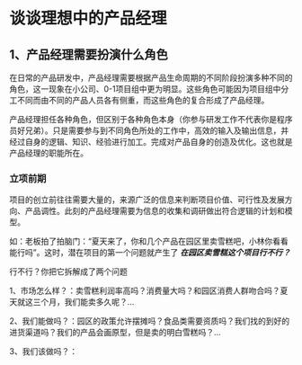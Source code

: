 # 谈谈理想中的产品经理

## 1、产品经理需要扮演什么角色

在日常的产品研发中，产品经理需要根据产品生命周期的不同阶段扮演多种不同的角色，这一现象在小公司、0-1项目组中更为明显。这些角色可能因为项目组中分工不同而由不同的产品人员各有侧重，而这些角色的复合形成了产品经理。

产品经理担任各种角色，但区别于各种角色本身（你参与研发工作不代表你是程序员好兄弟）。只是需要参与到不同角色所处的工作中，高效的输入及输出信息，并经过自身的逻辑、知识、经验进行加工。完成对产品自身的创造及优化。这也就是产品经理的职能所在。

### 立项前期

项目的创立前往往需要大量的，来源广泛的信息来判断项目价值、可行性及发展方向、产品调性。此刻的产品经理需要为信息的收集和调研做出符合逻辑的计划和模型。

如：老板拍了拍脑门：“夏天来了，你和几个产品在园区里卖雪糕吧，小林你看看能行吗”。这时，潜在项目的第一个问题就产生了 ***在园区卖雪糕这个项目行不行？***

行不行？你把它拆解成了两个问题

1、市场怎么样？：卖雪糕利润率高吗？消费量大吗？和园区消费人群吻合吗？夏天就这三个月，我们能卖多久呢？...

2、我们能做吗？：园区的政策允许摆摊吗？食品类需要资质吗？我们找的到好的进货渠道吗？我们的产品会画原型，但是卖的明白雪糕吗？...

3、我们该做吗？：

